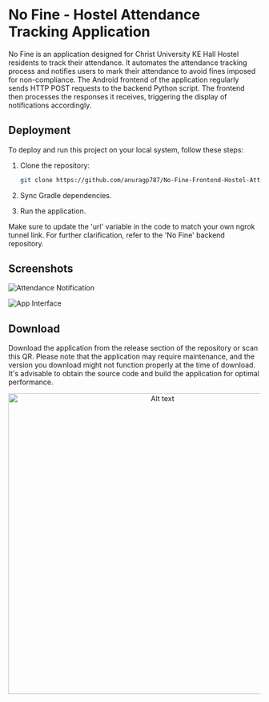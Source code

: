 # No Fine - Hostel Attendance Tracking Application

No Fine is an application designed for Christ University KE Hall Hostel residents to track their attendance. It automates the attendance tracking process and notifies users to mark their attendance to avoid fines imposed for non-compliance. The Android frontend of the application regularly sends HTTP POST requests to the backend Python script. The frontend then processes the responses it receives, triggering the display of notifications accordingly.

## Deployment

To deploy and run this project on your local system, follow these steps:

1. Clone the repository:

    ```bash
    git clone https://github.com/anuragp787/No-Fine-Frontend-Hostel-Attendance-Tracking-Application.git
    ```

2. Sync Gradle dependencies.

3. Run the application.

Make sure to update the 'url' variable in the code to match your own ngrok tunnel link. For further clarification, refer to the 'No Fine' backend repository.

## Screenshots

![Attendance Notification](https://res.cloudinary.com/dgh9mcfxu/image/upload/v1707934140/Screenshot_2024-02-14-22-46-20-18_e3dfd801bae453b1d34e24dd12bbba4f_exkdso.jpg)

![App Interface](https://res.cloudinary.com/dgh9mcfxu/image/upload/v1707934139/Screenshot_2024-02-14-08-40-15-95_b783bf344239542886fee7b48fa4b892_jw7le3.jpg)

## Download

Download the application from the release section of the repository or scan this QR. Please note that the application may require maintenance, and the version you download might not function properly at the time of download. It's advisable to obtain the source code and build the application for optimal performance.

<div style="text-align:center;"><img src="https://res.cloudinary.com/dgh9mcfxu/image/upload/v1707963789/No_FIne_Download_cymew2.png" alt="Alt text" width="600" height="600"></div>
